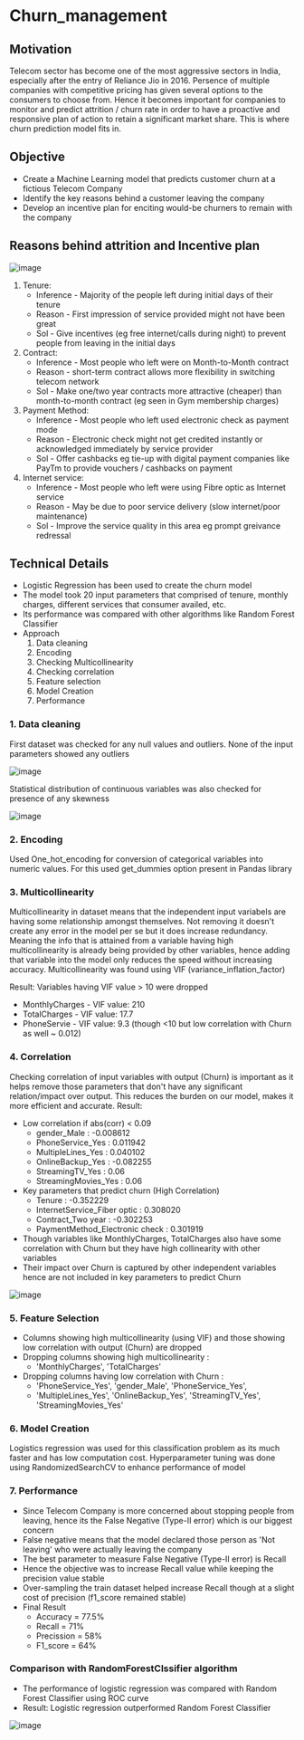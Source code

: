 # Churn_management

## Motivation
Telecom sector has become one of the most aggressive sectors in India, especially after the entry of Reliance Jio in 2016. Persence of multiple companies with competitive pricing has given several options to the consumers to choose from. Hence it becomes important for companies to monitor and predict attrition / churn rate in order to have a proactive and responsive plan of action to retain a significant market share. This is where churn prediction model fits in.

## Objective
- Create a Machine Learning model that predicts customer churn at a fictious Telecom Company
- Identify the key reasons behind a customer leaving the company
- Develop an incentive plan for enciting would-be churners to remain with the company

## Reasons behind attrition and Incentive plan

![image](https://user-images.githubusercontent.com/86396532/124375714-40451480-dcc1-11eb-8801-fd691dd4cf9c.png)


1. Tenure:
    - Inference - Majority of the people left during initial days of their tenure
    - Reason - First impression of service provided might not have been great
    - Sol - Give incentives (eg free internet/calls during night) to prevent people from leaving in the initial days
2. Contract:
    - Inference - Most people who left were on Month-to-Month contract
    - Reason - short-term contract allows more flexibility in switching telecom network
    - Sol - Make one/two year contracts more attractive (cheaper) than month-to-month contract (eg seen in Gym membership charges)
3. Payment Method:
    - Inference - Most people who left used electronic check as payment mode
    - Reason - Electronic check might not get credited instantly or acknowledged immediately by service provider
    - Sol - Offer cashbacks eg tie-up with digital payment companies like PayTm to provide vouchers / cashbacks on payment
4. Internet service:
    - Inference - Most people who left were using Fibre optic as Internet service
    - Reason - May be due to poor service delivery (slow internet/poor maintenance)
    - Sol - Improve the service quality in this area eg prompt greivance redressal

## Technical Details
- Logistic Regression has been used to create the churn model
- The model took 20 input parameters that comprised of tenure, monthly charges, different services that consumer availed, etc.
- Its performance was compared with other algorithms like Random Forest Classifier 
- Approach
  1. Data cleaning
  2. Encoding  
  3. Checking Multicollinearity 
  4. Checking correlation 
  5. Feature selection 
  6. Model Creation
  7. Performance 

### 1. Data cleaning
First dataset was checked for any null values and outliers. None of the input parameters showed any outliers

![image](https://user-images.githubusercontent.com/86396532/124375097-e727b180-dcbd-11eb-9f41-1676e49cfabb.png)

Statistical distribution of continuous variables was also checked for presence of any skewness

![image](https://user-images.githubusercontent.com/86396532/124375121-07f00700-dcbe-11eb-928f-d4996eabfd0b.png)

### 2. Encoding
Used One_hot_encoding for conversion of categorical variables into numeric values. For this used get_dummies option present in Pandas library

### 3. Multicollinearity
Multicollinearity in dataset means that the independent input variabels are having some relationship amongst themselves. Not removing it doesn't create any error in the model per se but it does increase redundancy. Meaning the info that is attained from a variable having high multicollinearity is already being provided by other variables, hence adding that variable into the model only reduces the speed without increasing accuracy. Multicollinearity was found using VIF (variance_inflation_factor) 

Result: Variables having VIF value > 10 were dropped 
  -  MonthlyCharges - VIF value: 210
  -  TotalCharges - VIF value: 17.7
  -  PhoneServie - VIF value: 9.3 (though <10 but low correlation with Churn as well ~ 0.012)

### 4. Correlation 
Checking correlation of input variables with output (Churn) is important as it helps remove those parameters that don't have any significant relation/impact over output. This reduces the burden on our model, makes it more efficient and accurate.
Result:
- Low correlation if abs(corr) < 0.09
    - gender_Male : -0.008612
    - PhoneService_Yes : 0.011942
    - MultipleLines_Yes : 0.040102
    - OnlineBackup_Yes : -0.082255
    - StreamingTV_Yes : 0.06
    - StreamingMovies_Yes : 0.06
- Key parameters that predict churn (High Correlation)
    - Tenure : -0.352229
    - InternetService_Fiber optic : 0.308020
    - Contract_Two year : -0.302253
    - PaymentMethod_Electronic check : 0.301919
- Though variables like MonthlyCharges, TotalCharges also have some correlation with Churn but they have high collinearity with other variables
- Their impact over Churn is captured by other independent variables hence are not included in key parameters to predict Churn

![image](https://user-images.githubusercontent.com/86396532/124375875-e2fd9300-dcc1-11eb-82a8-1cc3d1da883e.png)

### 5. Feature Selection
- Columns showing high multicollinearity (using VIF) and those showing low correlation with output (Churn) are dropped
- Dropping columns showing high multicollinearity : 
    - 'MonthlyCharges', 'TotalCharges'
- Dropping columns having low correlation with Churn : 
    - 'PhoneService_Yes', 'gender_Male', 'PhoneService_Yes', 
    - 'MultipleLines_Yes', 'OnlineBackup_Yes', 'StreamingTV_Yes', 'StreamingMovies_Yes'

### 6. Model Creation
Logistics regression was used for this classification problem as its much faster and has low computation cost. Hyperparameter tuning was done using RandomizedSearchCV to enhance performance of model

### 7. Performance 
- Since Telecom Company is more concerned about stopping people from leaving, hence its the False Negative (Type-II error) which is our biggest concern
- False negative means that the model declared those person as 'Not leaving' who were actually leaving the company
- The best parameter to measure False Negative (Type-II error) is Recall
- Hence the objective was to increase Recall value while keeping the precision value stable
- Over-sampling the train dataset helped increase Recall though at a slight cost of precision (f1_score remained stable)
- Final Result
    - Accuracy = 77.5%
    - Recall = 71%
    - Precission = 58%
    - F1_score = 64%

### Comparison with RandomForestClssifier algorithm
- The performance of logistic regression was compared with Random Forest Classifier using ROC curve 
- Result: Logistic regression outperformed Random Forest Classifier

![image](https://user-images.githubusercontent.com/86396532/125811903-55446f4d-d4c8-4361-be7f-4dad534fc631.png)


